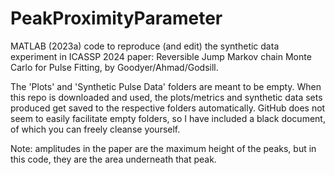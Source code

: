 # PeakProximityParameter
MATLAB (2023a) code to reproduce (and edit) the synthetic data experiment in ICASSP 2024 paper: Reversible Jump Markov chain Monte Carlo for Pulse Fitting, by Goodyer/Ahmad/Godsill. 

The 'Plots' and 'Synthetic Pulse Data' folders are meant to be empty. When this repo is downloaded and used, the plots/metrics and synthetic data sets produced get saved to the respective folders automatically. GitHub does not seem to easily facilitate empty folders, so I have included a black document, of which you can freely cleanse yourself.

Note: amplitudes in the paper are the maximum height of the peaks, but in this code, they are the area underneath that peak.
